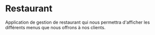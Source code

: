 # Restaurant
Application de gestion de restaurant qui nous permettra d'afficher les différents menus que nous offrons à nos clients.
